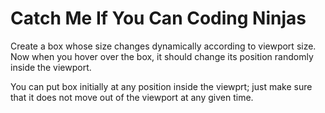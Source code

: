 # Catch Me If You Can Coding Ninjas
Create a box whose size changes dynamically according to viewport size. Now when you hover over the box, it should change its position randomly inside the viewport.

You can put box initially at any position inside the viewprt; just make sure that it does not move out of the viewport at any given time. 
